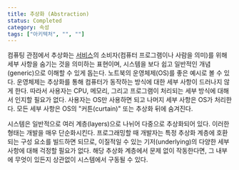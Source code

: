 ```yaml
---
title: 추상화 (Abstraction)
status: Completed
category: 속성
tags: ["아키텍처", "", ""]
---
```


컴퓨팅 관점에서 추상화는 [서비스](/ko/service/)의
소비자(컴퓨터 프로그램이나 사람을 의미)를 위해
세부 사항을 숨기는 것을 의미하는 표현이며,
시스템을 보다 쉽고 일반적인 개념(generic)으로 이해할 수 있게 돕는다.
노트북의 운영체제(OS)를 좋은 예시로 볼 수 있다.
운영체제는 추상화를 통해 컴퓨터가 동작하는 방식에 대한 세부 사항이 드러나지 않게 한다.
따라서 사용자는 CPU, 메모리, 그리고 프로그램이 처리되는 세부 방식에 대해서 인지할 필요가 없다.
사용자는 OS만 사용하면 되고 나머지 세부 사항은 OS가 처리한다.
모든 세부 사항은 OS의 "커튼(curtain)" 또는 추상화 뒤에 숨겨진다.

시스템은 일반적으로 여러 계층(layers)으로 나뉘어 다중으로 추상화되어 있다.
이러한 형태는 개발을 매우 단순화시킨다.
프로그래밍할 때 개발자는 특정 추상화 계층에 호환되는 구성 요소를 빌드하면 되므로,
이질적일 수 있는 기저(underlying)의 다양한 세부 사항에 대해 걱정할 필요가 없다.
해당 추상화 계층에서 문제 없이 작동한다면, 그 내부에 무엇이 있든지 상관없이
시스템에서 구동될 수 있다.
